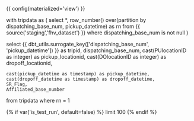 {{ config(materialized='view') }}

with tripdata as 
(
  select *,
    row_number() over(partition by dispatching_base_num, pickup_datetime) as rn
  from {{ source('staging','fhv_dataset') }}
  where dispatching_base_num is not null 
)

select
    {{ dbt_utils.surrogate_key(['dispatching_base_num', 'pickup_datetime']) }} as tripid,
    dispatching_base_num,
    cast(PUlocationID as integer) as  pickup_locationid,
    cast(DOlocationID as integer) as dropoff_locationid,
    
    cast(pickup_datetime as timestamp) as pickup_datetime,
    cast(dropoff_datetime as timestamp) as dropoff_datetime,
    SR_Flag,
    Affiliated_base_number

from tripdata 
where rn = 1

{% if var('is_test_run', default=false) %}
  limit 100
{% endif %}